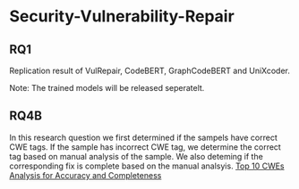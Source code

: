 # Security-Vulnerability-Repair


## RQ1
Replication result of VulRepair, CodeBERT, GraphCodeBERT and UniXcoder.

Note: The trained models will be released seperatelt.





## RQ4B
In this research question we first determined if the sampels have correct CWE tags. If the sample has incorrect CWE tag, we determine the correct tag based on manual analysis of the sample.
We also deteming if the corresponding fix is complete based on the manual analsyis.
<a href ="https://github.com/Anurag-Swarnim-Yadav/Security-Vulnerability-Repair/blob/main/TOP-10-CWEs-Analysis/Top-10-CWEs-Manual-Analysis.csv"> Top 10 CWEs Analysis for Accuracy and Completeness</a>
